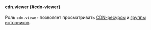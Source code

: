 #### cdn.viewer {#cdn-viewer}

Роль `cdn.viewer` позволяет просматривать [CDN-ресурсы](../cdn/concepts/resource.md) и [группы источников](../cdn/concepts/origins.md).
